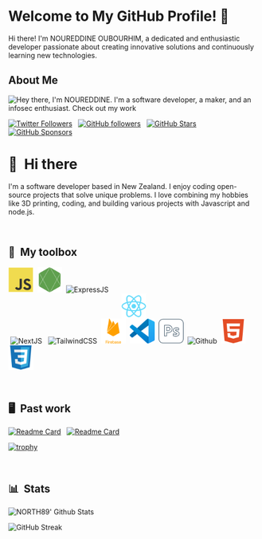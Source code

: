 # Welcome to My GitHub Profile! 👋

Hi there! I'm NOUREDDINE OUBOURHIM, a dedicated and enthusiastic developer passionate about creating innovative solutions and continuously learning new technologies.

## About Me

![Hey there, I'm NOUREDDINE. I'm a software developer, a maker, and an infosec enthusiast. Check out my work](gifsoon)

[![Twitter Followers](https://img.shields.io/twitter/follow/sudo_overflow?color=0E7FC0&logo=twitter&style=for-the-badge&label=Twitter)](x.com/Nordin_pixly) &nbsp; [![GitHub followers](https://img.shields.io/github/followers/NORTH89?logo=GitHub&style=for-the-badge)](https://github.com/NORTH89) &nbsp; [![GitHub Stars](https://img.shields.io/github/stars/NORTH89?logo=github&style=for-the-badge)](https://github.com/NORTH89) &nbsp; [![GitHub Sponsors](https://img.shields.io/github/sponsors/NORTH89?color=BF4B8A&logo=githubsponsors&style=for-the-badge&label=Sponsor%20on%20Github)](https://github.com/sponsors/NORTH89)

# 👋 &nbsp;Hi there

I'm a software developer based in New Zealand. I enjoy coding open-source projects that solve unique problems. I love combining my hobbies like 3D printing, coding, and building various projects with Javascript and node.js.



&nbsp;

## 🧰 &nbsp;My toolbox

<img  src="https://raw.githubusercontent.com/devicons/devicon/1119b9f84c0290e0f0b38982099a2bd027a48bf1/icons/javascript/javascript-original.svg" alt="JavaScript" width="50" height="50"/> &nbsp;<img  src="https://raw.githubusercontent.com/devicons/devicon/1119b9f84c0290e0f0b38982099a2bd027a48bf1/icons/nodejs/nodejs-plain.svg" alt="NodeJS" width="50" height="50"/> &nbsp;<img  src="https://github.com/CyrisXD/CyrisXD/raw/master/assets/ExpressJS.png" alt="ExpressJS"/> &nbsp; <img  src="https://raw.githubusercontent.com/devicons/devicon/1119b9f84c0290e0f0b38982099a2bd027a48bf1/icons/react/react-original.svg" alt="ReactJS" width="50" height="50" style="margin:0 auto; display:block;"/> &nbsp;<img  src="https://github.com/CyrisXD/CyrisXD/raw/master/assets/NextJS.png" alt="NextJS"/> &nbsp; <img  src="https://github.com/CyrisXD/CyrisXD/raw/master/assets/TailwindCSS.png" alt="TailwindCSS"/> &nbsp;<img src="https://raw.githubusercontent.com/devicons/devicon/1119b9f84c0290e0f0b38982099a2bd027a48bf1/icons/firebase/firebase-plain-wordmark.svg" alt="Firebase" width="50" height="50"/> &nbsp;<img  src="https://raw.githubusercontent.com/devicons/devicon/1119b9f84c0290e0f0b38982099a2bd027a48bf1/icons/vscode/vscode-original.svg" alt="VSCode" width="50" height="50"/> &nbsp;<img  src="https://raw.githubusercontent.com/devicons/devicon/1119b9f84c0290e0f0b38982099a2bd027a48bf1/icons/photoshop/photoshop-line.svg" alt="Photoshop" width="50" height="50"/> &nbsp;<img  src="https://github.com/CyrisXD/CyrisXD/raw/master/assets/Github.png" alt="Github"/> &nbsp;<img  src="https://raw.githubusercontent.com/devicons/devicon/1119b9f84c0290e0f0b38982099a2bd027a48bf1/icons/html5/html5-plain.svg" alt="HTML5" width="50" height="50"/> &nbsp;<img  src="https://raw.githubusercontent.com/devicons/devicon/1119b9f84c0290e0f0b38982099a2bd027a48bf1/icons/css3/css3-original.svg" alt="CSS3" width="50" height="50"/>

&nbsp;

## 🖥 &nbsp;Past work

[![Readme Card](https://github-readme-stats.vercel.app/api/pin/?username=NORTH89=Pwnagetty&bg_color=0d1116&title_color=ce09ec&text_color=a4aacb&icon_color=007ec6)](https://github.com/CyrisXD/Pwnagetty) &nbsp; [![Readme Card](https://github-readme-stats.vercel.app/api/pin/?username=NORTH89=love-lock-card&bg_color=0d1116&title_color=ce09ec&text_color=a4aacb&icon_color=007ec6)](https://github.com/NORTH89/love-lock-card)

[![trophy](https://github-profile-trophy.vercel.app/?username=NORTH89&theme=onedark)](https://github.com/ryo-ma/github-profile-trophy)

&nbsp;

## 📊 &nbsp;Stats

![NORTH89' Github Stats](https://github-readme-stats.vercel.app/api?username=NORTH89&hide=contribs,prs&show_icons=true&bg_color=0d1116&title_color=ce09ec&text_color=a4aacb&icon_color=007ec6)

![GitHub Streak](https://github-readme-streak-stats.herokuapp.com/?user=NORTH89&theme=dark&count_private=true&bg_color=0d1116&title_color=ce09ec&text_color=a4aacb&icon_color=007ec6)

